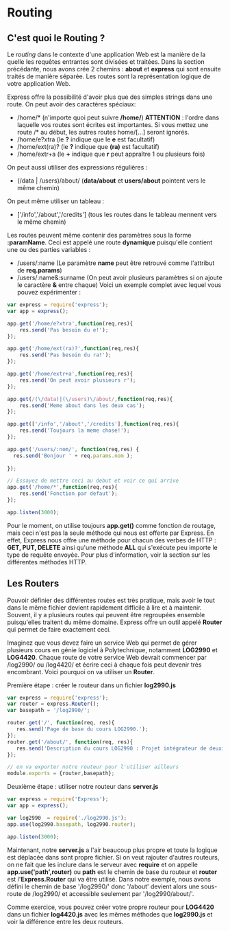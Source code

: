 # Routing

## C'est quoi le Routing ?

Le _routing_ dans le contexte d'une application Web est la manière de la quelle les requêtes entrantes sont divisées et traitées. Dans la section précédante, nous avons crée 2 chemins : **about** et **express** qui sont ensuite traités de manière séparée. Les routes sont la représentation logique de votre application Web.

Express offre la possibilité d'avoir plus que des simples strings dans une route.
On peut avoir des caractères spéciaux:
- /home/\* (n'importe quoi peut suivre **/home/**)  **ATTENTION** : l'ordre dans laquelle vos routes sont écrites est importantes. Si vous mettez une route /\* au début, les autres routes home/[...] seront ignorés.
- /home/e?xtra  (le **?** indique que le **e** est facultatif)
- /home/ext(ra)? (le **?** indique que **(ra)** est facultatif)
- /home/extr+a  (le **+** indique que **r** peut appraître 1 ou plusieurs fois)

On peut aussi utiliser des expressions régulières :
- (/data | /users)/about/  (**data/about** et **users/about** pointent vers le même chemin)

On peut même utiliser un tableau :
- ['/info','/about','/credits'] (tous les routes dans le tableau mennent vers le même chemin)

Les routes peuvent même contenir des paramètres sous la forme **:paramName**. Ceci est appelé une route **dynamique** puisqu'elle contient une ou des parties variables  :
- /users/:name  (Le paramètre **name** peut être retrouvé comme l'attribut de **req.params**)
- /users/:name&:surname (On peut avoir plusieurs paramètres si on ajoute le caractère **&** entre chaque)
Voici un exemple complet avec lequel vous pouvez expérimenter :

```js
var express = require('express');
var app = express();

app.get('/home/e?xtra',function(req,res){
	res.send('Pas besoin du e!');
});

app.get('/home/ext(ra)?',function(req,res){
	res.send('Pas besoin du ra!');
});

app.get('/home/extr+a',function(req,res){
	res.send('On peut avoir plusieurs r');
});

app.get(/(\/data)|(\/users)\/about/,function(req,res){
	res.send('Meme about dans les deux cas');
});

app.get(['/info','/about','/credits'],function(req,res){
	res.send('Toujours la meme chose!');
});

app.get('/users/:nom/', function(req,res) {
  res.send('Bonjour ' + req.params.nom );
 
});

// Essayez de mettre ceci au debut et voir ce qui arrive
app.get('/home/*',function(req,res){
	res.send('Fonction par defaut');
});

app.listen(3000);
```

Pour le moment, on utilise toujours **app.get()** comme fonction de routage, mais ceci n'est pas la seule méthode qui nous est offerte par Express. En effet, Express nous offre une méthode pour chacun des verbes de HTTP : **GET, PUT, DELETE**  ainsi qu'une méthode **ALL** qui s'exécute peu importe le type de requête envoyée. Pour plus d'information, voir la section sur les différentes méthodes HTTP.

## Les Routers

Pouvoir définier des différentes routes est très pratique, mais avoir le tout dans le même fichier devient rapidement difficile à lire et à maintenir. Souvent, il y a plusieurs routes qui peuvent être regroupées ensemble puisqu'elles traitent du même domaine. Express offre un outil appelé **Router** qui permet de faire exactement ceci.

Imaginez que vous devez faire un service Web qui permet de gérer plusieurs cours en génie logiciel à Polytechnique, notamment **LOG2990** et **LOG4420**. Chaque route de votre service Web devrait commencer par /log2990/ ou /log4420/ et écrire ceci à chaque fois peut devenir très encombrant. Voici pourquoi on va utiliser un **Router**.

Première étape : créer le routeur dans un fichier **log2990.js**

```js
var express = require('express');
var router = express.Router();
var basepath = '/log2990/';

router.get('/', function(req, res){
   res.send('Page de base du cours LOG2990.');
});
router.get('/about/', function(req, res){
   res.send('Description du cours LOG2990 : Projet intégrateur de deuxième année.');
});

// on va exporter notre routeur pour l'utiliser ailleurs
module.exports = {router,basepath};
```

Deuxième étape : utiliser notre routeur dans **server.js**

```js
var express = require('Express');
var app = express();

var log2990  = require('./log2990.js');
app.use(log2990.basepath, log2990.router);

app.listen(3000);
```

Maintenant, notre **server.js** a l'air beaucoup plus propre et toute la logique est déplacée dans sont propre fichier. Si on veut rajouter d'autres routeurs, on ne fait que les inclure dans le serveur avec **require** et on appelle **app.use('path',router)** ou **path** est le chemin de base du routeur et **router** est l'**Express.Router** qui va être utilisé.
Dans notre exemple, nous avons défini le chemin de base '/log2990/' donc '/about' devient alors une sous-route de /log2990/ et accessible seulement par '/log2990/about/'.

Comme exercice, vous pouvez créer votre propre routeur pour **LOG4420** dans un fichier **log4420.js** avec les mêmes méthodes que **log2990.js** et voir la différence entre les deux routeurs.

